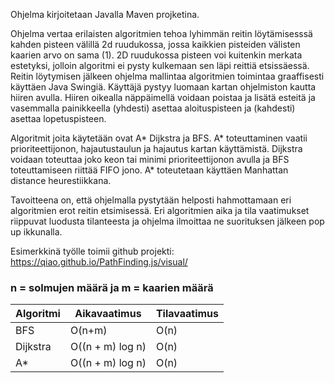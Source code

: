 Ohjelma kirjoitetaan Javalla Maven projketina.

Ohjelma vertaa erilaisten algoritmien tehoa lyhimmän reitin löytämisesssä kahden pisteen välillä 2d ruudukossa, jossa kaikkien pisteiden välisten kaarien arvo on sama (1). 2D ruudukossa pisteen voi kuitenkin merkata estetyksi, jolloin algoritmi ei pysty kulkemaan sen läpi reittiä etsissäessä. Reitin löytymisen jälkeen ohjelma mallintaa algoritmien toimintaa graaffisesti käyttäen Java Swingiä. Käyttäjä pystyy luomaan kartan ohjelmiston kautta hiiren avulla. Hiiren oikealla näppäimellä voidaan poistaa ja lisätä esteitä ja vasemmalla painikkeella (yhdesti) asettaa aloituspisteen ja (kahdesti) asettaa lopetuspisteen. 

Algoritmit joita käytetään ovat A* Dijkstra ja BFS. A* toteuttaminen vaatii prioriteettijonon, hajautustaulun ja hajautus kartan käyttämistä. Dijkstra voidaan toteuttaa joko keon tai minimi prioriteettijonon avulla ja BFS toteuttamiseen riittää FIFO jono. A* toteutetaan käyttäen Manhattan distance heurestiikkana. 

Tavoitteena on, että ohjelmalla pystytään helposti hahmottamaan eri algoritmien erot reitin etsimisessä. Eri algoritmien aika ja tila vaatimukset riippuvat luodusta tilanteesta ja ohjelma ilmoittaa ne suorituksen jälkeen pop up ikkunalla.

Esimerkkinä työlle toimii github projekti: https://qiao.github.io/PathFinding.js/visual/


### n = solmujen määrä ja m = kaarien määrä
Algoritmi | Aikavaatimus | Tilavaatimus
--------------- | ----- | ------
BFS | O(n+m) | O(n) |
Dijkstra | O((n + m) log n) | O(n)
A* | O((n + m) log n) | O(n)
